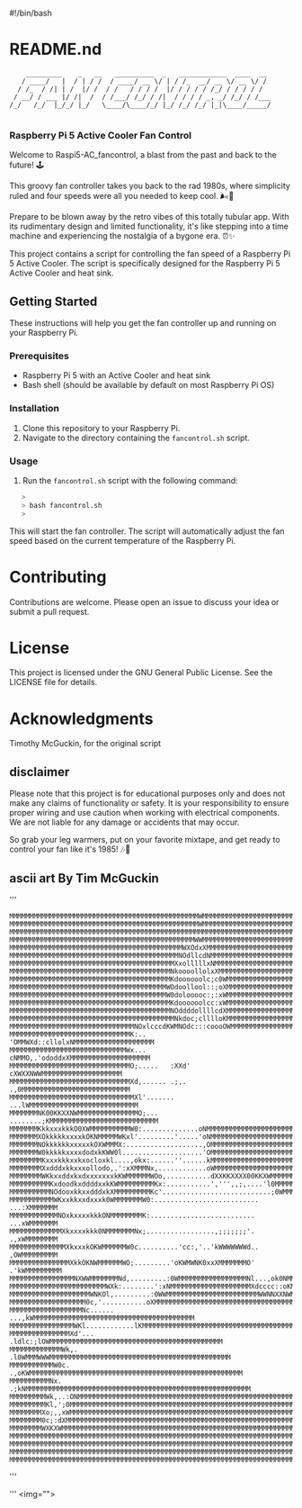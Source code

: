 #!/bin/bash
# README.nd
``` 
    _________    _   __   __________  _   ____________  ____  __ 
   / ____/   |  / | / /  / ____/ __ \/ | / /_  __/ __ \/ __ \/ / 
  / /_  / /| | /  |/ /  / /   / / / /  |/ / / / / /_/ / / / / /  
 / __/ / ___ |/ /|  /  / /___/ /_/ / /|  / / / / _, _/ /_/ / /___
/_/   /_/  |_/_/ |_/   \____/\____/_/ |_/ /_/ /_/ |_|\____/_____/
                                                                 
```
### Raspberry Pi 5 Active Cooler Fan Control

Welcome to Raspi5-AC_fancontrol, a blast from the past and back to the future! 🕹️  

This groovy fan controller takes you back to the rad 1980s, where simplicity ruled and four speeds were all you needed to keep cool. 🌬️💨

Prepare to be blown away by the retro vibes of this totally tubular app. With its rudimentary design and limited functionality, it's like stepping into a time machine and experiencing the nostalgia of a bygone era. ⏰✨

This project contains a script for controlling the fan speed of a Raspberry Pi 5 Active Cooler. The script is specifically designed for the Raspberry Pi 5 Active Cooler and heat sink.

## Getting Started

These instructions will help you get the fan controller up and running on your Raspberry Pi.

### Prerequisites

- Raspberry Pi 5 with an Active Cooler and heat sink
- Bash shell (should be available by default on most Raspberry Pi OS)

### Installation

1. Clone this repository to your Raspberry Pi.
2. Navigate to the directory containing the `fancontrol.sh` script.

### Usage

1. Run the `fancontrol.sh` script with the following command:

``` bash
   >
   > bash fancontrol.sh
   >
```
This will start the fan controller. The script will automatically adjust the fan speed based on the current temperature of the Raspberry Pi.

# Contributing

Contributions are welcome. Please open an issue to discuss your idea or submit a pull request.

# License

This project is licensed under the GNU General Public License. See the LICENSE file for details.

# Acknowledgments

Timothy McGuckin, for the original script

## disclaimer

Please note that this project is for educational purposes only and does not make any claims of functionality or safety. It is your responsibility to ensure proper wiring and use caution when working with electrical components. We are not liable for any damage or accidents that may occur.

So grab your leg warmers, put on your favorite mixtape, and get ready to control your fan like it's 1985! 🎶📼

## ascii art By Tim McGuckin

''' 

    MMMMMMMMMMMMMMMMMMMMMMMMMMMMMMMMMMMMMMMMMMMMMMMWMMMMMMMMMMMMMMMMMMMMMMMMMMM
    MMMMMMMMMMMMMMMMMMMMMMMMMMMMMMMMMMMMMMMMMMMMMMMWMMMMMMMMMMMMMMMMMMMMMMMMMMM
    MMMMMMMMMMMMMMMMMMMMMMMMMMMMMMMMMMMMMMMMMMMMMMMMMMMMMMMMMMMMMMMMMMMMMMMMMMM
    MMMMMMMMMMMMMMMMMMMMMMMMMMMMMMMMMMMMMMMMMMMMMMWWMMMMMMMMMMMMMMMMMMMMMMMMMMM
    MMMMMMMMMMMMMMMMMMMMMMMMMMMMMMMMMMMMMMMMMMMWXOdxXMMMMMMMMMMMMMMMMMMMMMMMMMM 
    MMMMMMMMMMMMMMMMMMMMMMMMMMMMMMMMMMMMMMMMMMNOdllcdNMMMMMMMMMMMMMMMMMMMMMMMMM
    MMMMMMMMMMMMMMMMMMMMMMMMMMMMMMMMMMMMMMMMMXxolllllxNMMMMMMMMMMMMMMMMMMMMMMMM
    MMMMMMMMMMMMMMMMMMMMMMMMMMMMMMMMMMMMMMMMNkoooollolxXMMMMMMMMMMMMMMMMMMMMMMM
    MMMMMMMMMMMMMMMMMMMMMMMMMMMMMMMMMMMMMMMMKdoooooolc;c0WMMMMMMMMMMMMMMMMMMMMM
    MMMMMMMMMMMMMMMMMMMMMMMMMMMMMMMMMMMMMMMWOdoollool::;oXMMMMMMMMMMMMMMMMMMMMM 
    MMMMMMMMMMMMMMMMMMMMMMMMMMMMMMMMMMMMMMMW0dolooooc:;:xWMMMMMMMMMMMMMMMMMMMMM
    MMMMMMMMMMMMMMMMMMMMMMMMMMMMMMMMMMMMMMMMKdoooooolcc:xWMMMMMMMMMMMMMMMMMMMMM
    MMMMMMMMMMMMMMMMMMMMMMMMMMMMMMMMMMMMMMMMNOddddollllcdXMMMMMMMMMMMMMMMMMMMMM
    MMMMMMMMMMMMMMMMMMMMMMMMMMMMMMMMMMMMMMMMMNkdoc;clllloKMMMMMMMMMMMMMMMMMMMMM
    MMMMMMMMMMMMMMMMMMMMMMMMMMMMMMMNOxlcccdKWMNOdc:::coooOWMMMMMMMMMMMMMMMMMMMM
    MMMMMMMMMMMMMMMMMMMMMMMMMMMMMMK:..     'OMMWXd::cllolxNMMMMMMMMMMMMMMMMMMMM
    MMMMMMMMMMMMMMMMMMMMMMMMMMMMMWx...      cNMMO,.'ododdxXMMMMMMMMMMMMMMMMMMMM
    MMMMMMMMMMMMMMMMMMMMMMMMMMMMMMO;.....   :XXd'  cXWXXNWWMMMMMMMMMMMMMMMMMMMM
    MMMMMMMMMMMMMMMMMMMMMMMMMMMMMMXd,...... .;,. .,0MMMMMMMMMMMMMMMMMMMMMMMMMMM
    MMMMMMMMMMMMMMMMMMMMMMMMMMMMMMMXl'.......  ...lWMMMMMMMMMMMMMMMMMMMMMMMMMMM   
    MMMMMMMNK00KKXXNWMMMMMMMMMMMMMMMO;... ........;KMMMMMMMMMMMMMMMMMMMMMMMMMMM
    MMMMMMMKkkxxxkkkO0XWMMMMMMMMMMW0:..............oNMMMMMMMMMMMMMMMMMMMMMMMMMM
    MMMMMMMXOkkkkkxxxxkOKNMMMMMWKxl'.........'.....'oNMMMMMMMMMMMMMMMMMMMMMMMMM
    MMMMMMMNOkkkkkkxxxxxkOXWMMMX:...................,OMMMMMMMMMMMMMMMMMMMMMMMMM
    MMMMMMMW0kkkkkxxxxdodxkKWW0l....................'OMMMMMMMMMMMMMMMMMMMMMMMMM
    MMMMMMMMKxxxkkkxxkxocloxkl....,okx:......''......kMMMMMMMMMMMMMMMMMMMMMMMMM
    MMMMMMMMXxdddxkkxxxollodo,.':xXMMMNx,............oWMMMMMMMMMMMMMMMMMMMMMMMM
    MMMMMMMMWKkxxddxkxdxxxxxxxkKWMMMMMMWOo,...........dXXKKXXXX00KKXWMMMMMMMMMM
    MMMMMMMMMMKxdoodkxddddxxkKWMMMMMMMMMKx:...........',''',,;,....'l0MMMMMMMMM 
    MMMMMMMMMMNOdooxkkxxdddxkXMMMMMMMMMKc'...........................;0WMMMMMMM
    MMMMMMMMMMMWKxxkkxxdxxxk0WMMMMMMMW0:.......................... ...:XMMMMMMM
    MMMMMMMMMMMMNOxkxxxxkkkONMMMMMMMMK:..........................  ...xWMMMMMMM
    MMMMMMMMMMMMMXkxxxxkkk0NMMMMMMMNx;.................,;;;;;;;'.  .,xWMMMMMMMM
    MMMMMMMMMMMMMMXkxxxkOKWMMMMMMW0c..........'cc:,'..'kWWWWWWWd.. ,OWMMMMMMMMM
    MMMMMMMMMMMMMMMXkkOKNWMMMMMMWO;.........'oKWMWNK0xxXMMMMMMMO' .'kWMMMMMMMMM
    MMMMMMMMMMMMMMMMNXWWMMMMMMMNd,.........:0WMMMMMMMMMMMMMMMMMNl...,ok0NMMMMMM
    MMMMMMMMMMMMMMMMMMMMMMMMWXk:........':xNMMMMMMMMMMMMMMMMMMMMXdcccc::oKMMMMM
    MMMMMMMMMMMMMMMMMMMMWNKOl,.........:0WWMMMMMMMMMMMMMMMMMMMMMMMWWNNXXNWMMMMM    
    MMMMMMMMMMMMMMMMMMM0c,'...........oXMMMMMMMMMMMMMMMMMMMMMMMMMMMMMMMMMMMMMMM
    MMMMMMMMMMMMMMMMMMNc......   ...,kWMMMMMMMMMMMMMMMMMMMMMMMMMMMMMMMMMMMMMMMM
    MMMMMMMMMMMMMMMMWKl............lKMMMMMMMMMMMMMMMMMMMMMMMMMMMMMMMMMMMMMMMMMM
    MMMMMMMMMMMMMMMXd'... .ldlc:;lOWMMMMMMMMMMMMMMMMMMMMMMMMMMMMMMMMMMMMMMMMMMM
    MMMMMMMMMMMMMWk,.   .l0WMMMWWWMMMMMMMMMMMMMMMMMMMMMMMMMMMMMMMMMMMMMMMMMMMMM
    MMMMMMMMMMMW0c.  .,oKWMMMMMMMMMMMMMMMMMMMMMMMMMMMMMMMMMMMMMMMMMMMMMMMMMMMMM
    MMMMMMMMMMNx.  .;kNMMMMMMMMMMMMMMMMMMMMMMMMMMMMMMMMMMMMMMMMMMMMMMMMMMMMMMMM
    MMMMMMMMMWk,..:ONMMMMMMMMMMMMMMMMMMMMMMMMMMMMMMMMMMMMMMMMMMMMMMMMMMMMMMMMMM
    MMMMMMMMMKl,';0MMMMMMMMMMMMMMMMMMMMMMMMMMMMMMMMMMMMMMMMMMMMMMMMMMMMMMMMMMMM
    MMMMMMMMXo;,,xWMMMMMMMMMMMMMMMMMMMMMMMMMMMMMMMMMMMMMMMMMMMMMMMMMMMMMMMMMMMM
    MMMMMMMM0c;:dXMMMMMMMMMMMMMMMMMMMMMMMMMMMMMMMMMMMMMMMMMMMMMMMMMMMMMMMMMMMMM
    MMMMMMMMWXKXWMMMMMMMMMMMMMMMMMMMMMMMMMMMMMMMMMMMMMMMMMMMMMMMMMMMMMMMMMMMMMM
    MMMMMMMMMMMMMMMMMMMMMMMMMMMMMMMMMMMMMMMMMMMMMMMMMMMMMMMMMMMMMMMMMMMMMMMMMMM
    MMMMMMMMMMMMMMMMMMMMMMMMMMMMMMMMMMMMMMMMMMMMMMMMMMMMMMMMMMMMMMMMMMMMMMMMMMM
    MMMMMMMMMMMMMMMMMMMMMMMMMMMMMMMMMMMMMMMMMMMMMMMMMMMMMMMMMMMMMMMMMMMMMMMMMMM
    MMMMMMMMMMMMMMMMMMMMMMMMMMMMMMMMMMMMMMMMMMMMMMMMMMMMMMMMMMMMMMMMMMMMMMMMMMM

'''

'''
   <img="">
